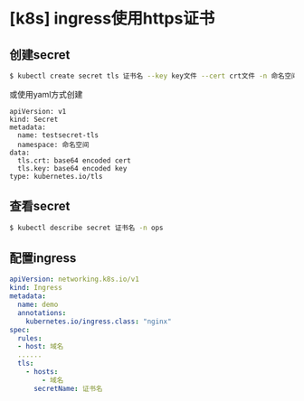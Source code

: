 # [k8s] ingress使用https证书

## 创建secret

```bash
$ kubectl create secret tls 证书名 --key key文件 --cert crt文件 -n 命名空间
```

或使用yaml方式创建

```
apiVersion: v1
kind: Secret
metadata:
  name: testsecret-tls
  namespace: 命名空间
data:
  tls.crt: base64 encoded cert
  tls.key: base64 encoded key
type: kubernetes.io/tls
```

## 查看secret


```bash
$ kubectl describe secret 证书名 -n ops
```

## 配置ingress

```yaml
apiVersion: networking.k8s.io/v1
kind: Ingress
metadata:
  name: demo
  annotations:
    kubernetes.io/ingress.class: "nginx"
spec:
  rules:
  - host: 域名
  ......
  tls:
    - hosts:
        - 域名
      secretName: 证书名
```


